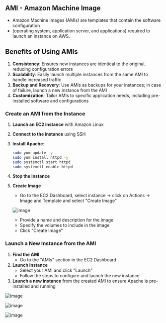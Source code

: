 ## AMI - Amazon Machine Image
- Amazon Machine Images (AMIs) are templates that contain the software configuration
- (operating system, application server, and applications) required to launch an instance on AWS.

## Benefits of Using AMIs

1. **Consistency**: Ensures new instances are identical to the original, reducing configuration errors
2. **Scalability**: Easily launch multiple instances from the same AMI to handle increased traffic
3. **Backup and Recovery**: Use AMIs as backups for your instances; in case of failure, launch a new instance from the AMI
4. **Customization**: Tailor AMIs to specific application needs, including pre-installed software and configurations

  ### Create an AMI from the Instance

1. **Launch an EC2 instance** with Amazon Linux 
2. **Connect to the instance** using SSH
3. **Install Apache**:
    ```sh
    sudo yum update -y
    sudo yum install httpd -y
    sudo systemctl start httpd
    sudo systemctl enable httpd
    ```

1. **Stop the Instance**
    
2. **Create Image**
    - Go to the EC2 Dashboard, select instance -> click on Actions -> Image and Template and select "Create Image"
      
    ![image](https://github.com/user-attachments/assets/13e61c02-a1db-4ef5-91d4-422c906db9f5)

    - Provide a name and description for the image
    - Specify the volumes to include in the image
    - Click "Create Image"



### Launch a New Instance from the AMI

1. **Find the AMI**
    - Go to the "AMIs" section in the EC2 Dashboard
2. **Launch Instance**
    - Select your AMI and click "Launch"
    - Follow the steps to configure and launch the new instance
3. **Launch a new instance** from the created AMI to ensure Apache is pre-installed and running







![image](https://github.com/user-attachments/assets/02a2afd1-e1ee-4b75-9f47-fda0147f2fa7)



![image](https://github.com/user-attachments/assets/b013baec-cdb2-4673-9db9-78047cb77135)

![image](https://github.com/user-attachments/assets/780605e2-e4af-4c46-ac81-c0f57ff94e12)



